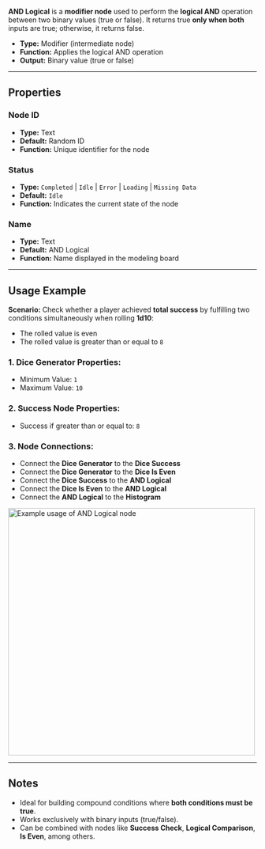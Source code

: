 **AND Logical** is a **modifier node** used to perform the **logical AND** operation between two binary values (true or false). It returns true **only when both** inputs are true; otherwise, it returns false.

- **Type:** Modifier (intermediate node)
- **Function:** Applies the logical AND operation
- **Output:** Binary value (true or false)

---

## **Properties**

### **Node ID**

- **Type:** Text
- **Default:** Random ID
- **Function:** Unique identifier for the node

### **Status**

- **Type:** `Completed` | `Idle` | `Error` | `Loading` | `Missing Data`
- **Default:** `Idle`
- **Function:** Indicates the current state of the node

### **Name**

- **Type:** Text
- **Default:** AND Logical
- **Function:** Name displayed in the modeling board

---

## **Usage Example**

**Scenario:** Check whether a player achieved **total success** by fulfilling two conditions simultaneously when rolling **1d10**:

- The rolled value is even
- The rolled value is greater than or equal to `8`

### **1. Dice Generator Properties:**

- Minimum Value: `1`
- Maximum Value: `10`

### **2. Success Node Properties:**

- Success if greater than or equal to: `8`

### **3. Node Connections:**

- Connect the **Dice Generator** to the **Dice Success**
- Connect the **Dice Generator** to the **Dice Is Even**
- Connect the **Dice Success** to the **AND Logical**
- Connect the **Dice Is Even** to the **AND Logical**
- Connect the **AND Logical** to the **Histogram**

<img src="/images/and-logical.png" alt="Example usage of AND Logical node" width="500px"/>

---

## **Notes**

- Ideal for building compound conditions where **both conditions must be true**.
- Works exclusively with binary inputs (true/false).
- Can be combined with nodes like **Success Check**, **Logical Comparison**, **Is Even**, among others.
